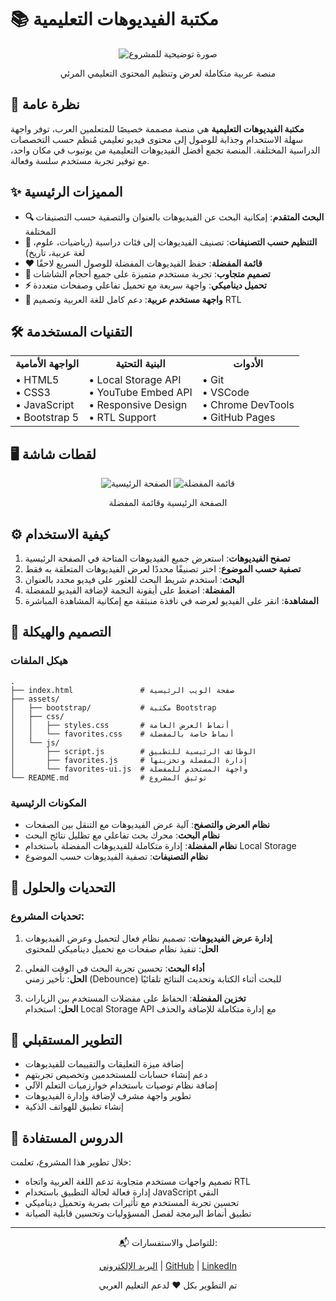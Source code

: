 # 📚 مكتبة الفيديوهات التعليمية

<div align="center">
  <img src="/api/placeholder/800/400" alt="صورة توضيحية للمشروع" />
  <p>منصة عربية متكاملة لعرض وتنظيم المحتوى التعليمي المرئي</p>
</div>

## 🌟 نظرة عامة

**مكتبة الفيديوهات التعليمية** هي منصة مصممة خصيصًا للمتعلمين العرب، توفر واجهة سهلة الاستخدام وجذابة للوصول إلى محتوى فيديو تعليمي مُنظم حسب التخصصات الدراسية المختلفة. المنصة تجمع أفضل الفيديوهات التعليمية من يوتيوب في مكان واحد، مع توفير تجربة مستخدم سلسة وفعالة.

## ✨ المميزات الرئيسية

- **🔍 البحث المتقدم**: إمكانية البحث عن الفيديوهات بالعنوان والتصفية حسب التصنيفات المختلفة
- **📂 التنظيم حسب التصنيفات**: تصنيف الفيديوهات إلى فئات دراسية (رياضيات، علوم، لغة عربية، تاريخ)
- **❤️ قائمة المفضلة**: حفظ الفيديوهات المفضلة للوصول السريع لاحقًا
- **📱 تصميم متجاوب**: تجربة مستخدم متميزة على جميع أحجام الشاشات
- **⚡ تحميل ديناميكي**: واجهة سريعة مع تحميل تفاعلي وصفحات متعددة
- **🌙 واجهة مستخدم عربية**: دعم كامل للغة العربية وتصميم RTL

## 🛠️ التقنيات المستخدمة

<div align="center">
  <table>
    <tr>
      <td align="center"><strong>الواجهة الأمامية</strong></td>
      <td align="center"><strong>البنية التحتية</strong></td>
      <td align="center"><strong>الأدوات</strong></td>
    </tr>
    <tr>
      <td>
        • HTML5<br>
        • CSS3<br>
        • JavaScript<br>
        • Bootstrap 5
      </td>
      <td>
        • Local Storage API<br>
        • YouTube Embed API<br>
        • Responsive Design<br>
        • RTL Support
      </td>
      <td>
        • Git<br>
        • VSCode<br>
        • Chrome DevTools<br>
        • GitHub Pages
      </td>
    </tr>
  </table>
</div>

## 🖥️ لقطات شاشة

<div align="center">
  <img src="/api/placeholder/400/320" alt="الصفحة الرئيسية" />
  <img src="/api/placeholder/400/320" alt="قائمة المفضلة" />
  <p>الصفحة الرئيسية وقائمة المفضلة</p>
</div>

## ⚙️ كيفية الاستخدام

1. **تصفح الفيديوهات**: استعرض جميع الفيديوهات المتاحة في الصفحة الرئيسية
2. **تصفية حسب الموضوع**: اختر تصنيفًا محددًا لعرض الفيديوهات المتعلقة به فقط
3. **البحث**: استخدم شريط البحث للعثور على فيديو محدد بالعنوان
4. **المفضلة**: اضغط على أيقونة النجمة لإضافة الفيديو للمفضلة
5. **المشاهدة**: انقر على الفيديو لعرضه في نافذة منبثقة مع إمكانية المشاهدة المباشرة

## 🧠 التصميم والهيكلة

### هيكل الملفات
```
.
├── index.html               # صفحة الويب الرئيسية
├── assets/
│   ├── bootstrap/           # مكتبة Bootstrap
│   ├── css/
│   │   ├── styles.css       # أنماط العرض العامة
│   │   └── favorites.css    # أنماط خاصة بالمفضلة
│   └── js/
│       ├── script.js        # الوظائف الرئيسية للتطبيق
│       ├── favorites.js     # إدارة المفضلة وتخزينها
│       └── favorites-ui.js  # واجهة المستخدم للمفضلة
└── README.md                # توثيق المشروع
```

### المكونات الرئيسية

- **نظام العرض والتصفح**: آلية عرض الفيديوهات مع التنقل بين الصفحات
- **نظام البحث**: محرك بحث تفاعلي مع تظليل نتائج البحث
- **نظام المفضلة**: إدارة متكاملة للفيديوهات المفضلة باستخدام Local Storage
- **نظام التصنيفات**: تصفية الفيديوهات حسب الموضوع

## 🚀 التحديات والحلول

### تحديات المشروع:
1. **إدارة عرض الفيديوهات**: تصميم نظام فعال لتحميل وعرض الفيديوهات
   <br>**الحل**: تنفيذ نظام صفحات مع تحميل ديناميكي للمحتوى

2. **أداء البحث**: تحسين تجربة البحث في الوقت الفعلي
   <br>**الحل**: تأخير زمني (Debounce) للبحث أثناء الكتابة وتحديث النتائج تلقائيًا

3. **تخزين المفضلة**: الحفاظ على مفضلات المستخدم بين الزيارات
   <br>**الحل**: استخدام Local Storage API مع إدارة متكاملة للإضافة والحذف

## 🔮 التطوير المستقبلي

- إضافة ميزة التعليقات والتقييمات للفيديوهات
- دعم إنشاء حسابات للمستخدمين وتخصيص تجربتهم
- إضافة نظام توصيات باستخدام خوارزميات التعلم الآلي
- تطوير واجهة مشرف لإضافة وإدارة الفيديوهات
- إنشاء تطبيق للهواتف الذكية

## 📝 الدروس المستفادة

خلال تطوير هذا المشروع، تعلمت:
- تصميم واجهات مستخدم متجاوبة تدعم اللغة العربية واتجاه RTL
- إدارة فعالة لحالة التطبيق باستخدام JavaScript النقي
- تحسين تجربة المستخدم مع تأثيرات بصرية وتحميل ديناميكي
- تطبيق أنماط البرمجة لفصل المسؤوليات وتحسين قابلية الصيانة

---

<div align="center">
  <p>📬 للتواصل والاستفسارات:</p>
  <p>
    <a href="mailto:your-email@example.com">البريد الإلكتروني</a> |
    <a href="https://github.com/yourusername">GitHub</a> |
    <a href="https://linkedin.com/in/yourusername">LinkedIn</a>
  </p>
  <p>تم التطوير بكل ❤️ لدعم التعليم العربي</p>
</div>
